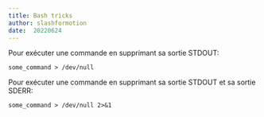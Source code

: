 ```yaml
---
title: Bash tricks
author: slashformotion
date:  20220624
---
```




Pour exécuter une commande en supprimant sa sortie STDOUT: 
```
some_command > /dev/null
```

Pour exécuter une commande en supprimant sa sortie STDOUT et sa sortie SDERR:
```
some_command > /dev/null 2>&1
```
